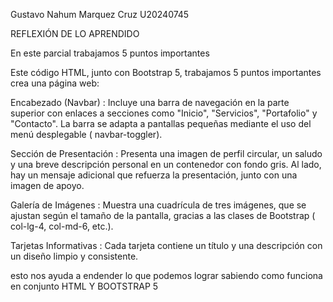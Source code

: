 Gustavo Nahum Marquez Cruz U20240745

REFLEXIÓN DE LO APRENDIDO

En este parcial trabajamos 5 puntos importantes 

Este código HTML, junto con Bootstrap 5, trabajamos 5 puntos importantes crea una página web:

Encabezado (Navbar) : Incluye una barra de navegación en la parte superior con enlaces a secciones como "Inicio", "Servicios", "Portafolio" y "Contacto". La barra se adapta a pantallas pequeñas mediante el uso del menú desplegable ( navbar-toggler).
   
Sección de Presentación : Presenta una imagen de perfil circular, un saludo y una breve descripción personal en un contenedor con fondo gris. Al lado, hay un mensaje adicional que refuerza la presentación, junto con una imagen de apoyo.

   
Galería de Imágenes : Muestra una cuadrícula de tres imágenes, que se ajustan según el tamaño de la pantalla, gracias a las clases de Bootstrap ( col-lg-4, col-md-6, etc.).

   
Tarjetas Informativas : Cada tarjeta contiene un título y una descripción con un diseño limpio y consistente.


esto nos ayuda a endender lo que podemos lograr sabiendo como funciona en conjunto HTML Y BOOTSTRAP 5
